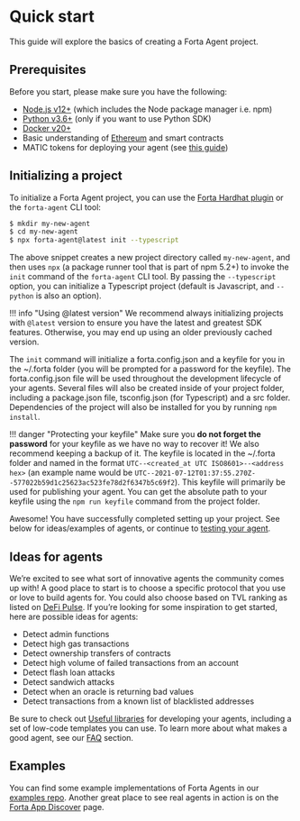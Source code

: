 # Quick start

This guide will explore the basics of creating a Forta Agent project. 

## Prerequisites

Before you start, please make sure you have the following:

- [Node.js v12+](https://nodejs.org/) (which includes the Node package manager i.e. npm)
- [Python v3.6+](https://www.python.org/) (only if you want to use Python SDK)
- [Docker v20+](https://www.docker.com/get-started)
- Basic understanding of [Ethereum](https://ethereum.org/) and smart contracts
- MATIC tokens for deploying your agent (see [this guide](matic.md))

## Initializing a project

To initialize a Forta Agent project, you can use the [Forta Hardhat plugin](hardhat.md) or the `forta-agent` CLI tool:

```bash
$ mkdir my-new-agent
$ cd my-new-agent
$ npx forta-agent@latest init --typescript
```

The above snippet creates a new project directory called `my-new-agent`, and then uses `npx` (a package runner tool that is part of npm 5.2+) to invoke the `init` command of the `forta-agent` CLI tool. By passing the `--typescript` option, you can initialize a Typescript project (default is Javascript, and `--python` is also an option).

!!! info "Using @latest version"
    We recommend always initializing projects with `@latest` version to ensure you have the latest and greatest SDK features. Otherwise, you may end up using an older previously cached version.

The `init` command will initialize a forta.config.json and a keyfile for you in the ~/.forta folder (you will be prompted for a password for the keyfile). The forta.config.json file will be used throughout the development lifecycle of your agents. Several files will also be created inside of your project folder, including a package.json file, tsconfig.json (for Typescript) and a src folder. Dependencies of the project will also be installed for you by running `npm install`.

!!! danger "Protecting your keyfile"
    Make sure you **do not forget the password** for your keyfile as we have no way to recover it! We also recommend keeping a backup of it. The keyfile is located in the ~/.forta folder and named in the format `UTC--<created_at UTC ISO8601>--<address hex>` (an example name would be `UTC--2021-07-12T01:37:55.270Z--577022b59d1c25623ac523fe78d2f6347b5c69f2`). This keyfile will primarily be used for publishing your agent. You can get the absolute path to your keyfile using the `npm run keyfile` command from the project folder.

Awesome! You have successfully completed setting up your project. See below for ideas/examples of agents, or continue to [testing your agent](testing.md).
## Ideas for agents

We’re excited to see what sort of innovative agents the community comes up with! A good place to start is to choose a specific protocol that you use or love to build agents for. You could also choose based on TVL ranking as listed on [DeFi Pulse](https://www.defipulse.com/). If you’re looking for some inspiration to get started, here are possible ideas for agents:

- Detect admin functions
- Detect high gas transactions
- Detect ownership transfers of contracts
- Detect high volume of failed transactions from an account
- Detect flash loan attacks
- Detect sandwich attacks
- Detect when an oracle is returning bad values
- Detect transactions from a known list of blacklisted addresses

Be sure to check out [Useful libraries](useful-libraries.md) for developing your agents, including a set of low-code templates you can use. To learn more about what makes a good agent, see our [FAQ](faq.md#what-makes-a-good-agent) section.
## Examples

You can find some example implementations of Forta Agents in our [examples repo](https://github.com/forta-protocol/forta-agent-examples). Another great place to see real agents in action is on the [Forta App Discover](https://app.forta.network/) page.
